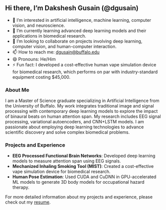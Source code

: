 ## Hi there, I’m Dakshesh Gusain (@dgusain)

- 👀 I’m interested in artificial intelligence, machine learning, computer vision, and neuroscience.
- 🌱 I’m currently learning advanced deep learning models and their applications in biomedical research.
- 💞️ I’m looking to collaborate on projects involving deep learning, computer vision, and human-computer interaction.
- 📫 How to reach me: [dgusain@buffalo.edu](mailto:dgusain@buffalo.edu)
- 😄 Pronouns: He/Him
- ⚡ Fun fact: I developed a cost-effective human vape simulation device for biomedical research, which performs on par with industry-standard equipment costing $45,000.

### About Me

I am a Master of Science graduate specializing in Artificial Intelligence from the University of Buffalo. My work integrates traditional image and signal processing with contemporary deep learning models to explore the impact of binaural beats on human attention span. My research includes EEG signal processing, variational autoencoders, and CNN+LSTM models. I am passionate about employing deep learning technologies to advance scientific discovery and solve complex biomedical problems.

### Projects and Experience

- **EEG Processed Functional Brain Networks**: Developed deep learning models to measure attention span using EEG signals.
- **Mechanized Inhaling Smoking Tool (MIST)**: Created a cost-effective vape simulation device for biomedical research.
- **Human Pose Estimation**: Used CUDA and CuDNN in GPU-accelerated ML models to generate 3D body models for occupational hazard therapy.

For more detailed information about my projects and experience, please check out my [resume](https://buffalo.box.com/s/oo57egmu80n0fk33ebon50pydogpb2iw).

<!---
dgusain/dgusain is a ✨ special ✨ repository because its `README.md` (this file) appears on your GitHub profile.
You can click the Preview link to take a look at your changes.
--->
